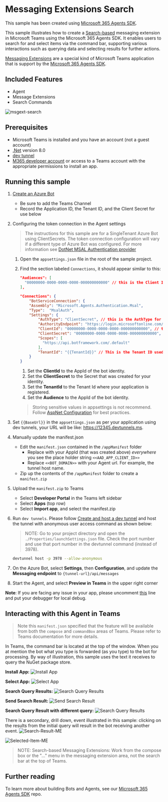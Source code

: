 # Messaging Extensions Search

This sample has been created using [Microsoft 365 Agents SDK](https://github.com/microsoft/agents).

This sample illustrates how to create a [Search-based](https://docs.microsoft.com/microsoftteams/platform/messaging-extensions/how-to/search-commands/define-search-command) messaging extension in Microsoft Teams using the Microsoft 365 Agents SDK. It enables users to search for and select items via the command bar, supporting various interactions such as querying data and selecting results for further actions.

[Messaging Extensions](https://docs.microsoft.com/microsoftteams/platform/messaging-extensions/what-are-messaging-extensions) are a special kind of Microsoft Teams application that is support by the [Microsoft 365 Agents SDK](https://github.com/microsoft/agents).

## Included Features
* Agent
* Message Extensions
* Search Commands

![msgext-search ](Images/msgext-search.gif)

## Prerequisites

-  Microsoft Teams is installed and you have an account (not a guest account)
-  [.Net](https://dotnet.microsoft.com/en-us/download/dotnet/8.0) version 8.0
-  [dev tunnel](https://learn.microsoft.com/en-us/azure/developer/dev-tunnels/get-started?tabs=windows)
-  [M365 developer account](https://docs.microsoft.com/en-us/microsoftteams/platform/concepts/build-and-test/prepare-your-o365-tenant) or access to a Teams account with the appropriate permissions to install an app.

## Running this sample

1. [Create an Azure Bot](https://aka.ms/AgentsSDK-CreateBot)
   - Be sure to add the Teams Channel
   - Record the Application ID, the Tenant ID, and the Client Secret for use below

1. Configuring the token connection in the Agent settings
   > The instructions for this sample are for a SingleTenant Azure Bot using ClientSecrets.  The token connection configuration will vary if a different type of Azure Bot was configured.  For more information see [DotNet MSAL Authentication provider](https://aka.ms/AgentsSDK-DotNetMSALAuth)

   1. Open the `appsettings.json` file in the root of the sample project.

   1. Find the section labeled `Connections`,  it should appear similar to this:

      ```json
      "Audiences": [
        "00000000-0000-0000-0000-000000000000" // this is the Client ID used for the Azure Bot
      ],

      "Connections": {
          "BotServiceConnection": {
          "Assembly": "Microsoft.Agents.Authentication.Msal",
          "Type":  "MsalAuth",
          "Settings": {
              "AuthType": "ClientSecret", // this is the AuthType for the connection, valid values can be found in Microsoft.Agents.Authentication.Msal.Model.AuthTypes.  The default is ClientSecret.
              "AuthorityEndpoint": "https://login.microsoftonline.com/{{TenantId}}",
              "ClientId": "00000000-0000-0000-0000-000000000000", // this is the Client ID used for the connection.
              "ClientSecret": "00000000-0000-0000-0000-000000000000", // this is the Client Secret used for the connection.
              "Scopes": [
                "https://api.botframework.com/.default"
              ],
              "TenantId": "{{TenantId}}" // This is the Tenant ID used for the Connection. 
          }
      }
      ```

      1. Set the **ClientId** to the AppId of the bot identity.
      1. Set the **ClientSecret** to the Secret that was created for your identity.
      1. Set the **TenantId** to the Tenant Id where your application is registered.
      1. Set the **Audience** to the AppId of the bot identity.
      
      > Storing sensitive values in appsettings is not recommend.  Follow [AspNet Configuration](https://learn.microsoft.com/en-us/aspnet/core/fundamentals/configuration/?view=aspnetcore-9.0) for best practices.

1. Set `{{BaseUrl}}` in the `appsettings.json` as per your application using dev tunnels, your URL will be like: https://12345.devtunnels.ms.

1. Manually update the manifest.json
   - Edit the `manifest.json` contained in the `/appManifest` folder
     -  Replace with your AppId (that was created above) *everywhere* you see the place holder string `<<AAD_APP_CLIENT_ID>>`
     - Replace `<<BOT_DOMAIN>>` with your Agent url.  For example, the tunnel host name.
   - Zip up the contents of the `/appManifest` folder to create a `manifest.zip`
1. Upload the `manifest.zip` to Teams
   - Select **Developer Portal** in the Teams left sidebar
   - Select **Apps** (top row)
   - Select **Import app**, and select the manifest.zip

1. Run `dev tunnels`. Please follow [Create and host a dev tunnel](https://learn.microsoft.com/en-us/azure/developer/dev-tunnels/get-started?tabs=windows) and host the tunnel with anonymous user access command as shown below:
   > NOTE: Go to your project directory and open the `./Properties/launchSettings.json` file. Check the port number and use that port number in the devtunnel command (instead of 3978).

   ```bash
   devtunnel host -p 3978 --allow-anonymous
   ```

1. On the Azure Bot, select **Settings**, then **Configuration**, and update the **Messaging endpoint** to `{tunnel-url}/api/messages`

1. Start the Agent, and select **Preview in Teams** in the upper right corner

**Note**: If you are facing any issue in your app, please uncomment [this](https://github.com/OfficeDev/Microsoft-Teams-Samples/blob/main/samples/msgext-search/csharp/AdapterWithErrorHandler.cs#L25) line and put your debugger for local debug.

## Interacting with this Agent in Teams

> Note this `manifest.json` specified that the feature will be available from both the `compose` and `commandBox` areas of Teams. Please refer to Teams documentation for more details.

In Teams, the command bar is located at the top of the window. When you at mention the bot what you type is forwarded (as you type) to the bot for processing. By way of illustration, this sample uses the text it receives to query the NuGet package store.

**Install App:**
  ![Install App ](Images/1.Install.png)

**Select App:**
  ![Select App ](Images/3.SelectSample.png)

**Search Query Results:**
  ![Search Query Results ](Images/4.QueryResults.png)

**Send Search Result:**
  ![Send Search Result ](Images/5.SentSelectedPackage.png)

**Search Query Result with different query:**
  ![Search Query Results ](Images/6.SearchQueryResult-2.png)

There is a secondary, drill down, event illustrated in this sample: clicking on the results from the initial query will result in the bot receiving another event.
![Search-Result-ME ](Images/4.QueryResults.png)

![Selected-Item-ME ](Images/5.SentSelectedPackage.png)

> NOTE: Search-based Messaging Extensions: Work from the compose box or the "…" menu in the messaging extension area, not the search bar at the top of Teams.

## Further reading
To learn more about building Bots and Agents, see our [Microsoft 365 Agents SDK](https://github.com/microsoft/agents) repo.
